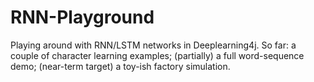 # RNN-Playground
Playing around with RNN/LSTM networks in Deeplearning4j. So far: a couple of character learning examples; (partially) a full word-sequence demo; (near-term target) a toy-ish factory simulation.

